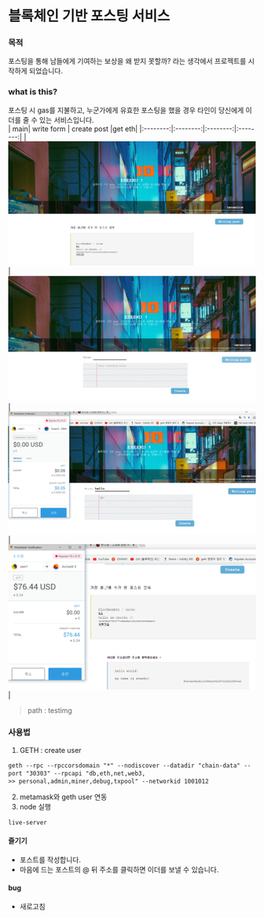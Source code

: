 # 블록체인 기반 포스팅 서비스

### 목적
 포스팅을 통해 남들에게 기여하는 보상을 왜 받지 못할까? 라는 생각에서 프로젝트를 시작하게 되었습니다.


### what is this?
 포스팅 시 gas를 지불하고, 누군가에게 유효한 포스팅을 했을 경우 타인이 당신에게 이더를 줄 수 있는 서비스입니다.  
|  main| write form | create post |get eth|
|:--------:|:--------:|:--------:|:--------:|
| ![1](./testimg/1.PNG) | ![2](./testimg/2.PNG) | ![3](./testimg/3.PNG) | ![4](./testimg/4.PNG) |
> path : testimg  

### 사용법

1. GETH : create user
```
geth --rpc --rpccorsdomain "*" --nodiscover --datadir "chain-data" --port "30303" --rpcapi "db,eth,net,web3,
>> personal,admin,miner,debug,txpool" --networkid 1001012
```
2. metamask와 geth user 연동
3. node 실행
```
live-server
```
#### 즐기기
* 포스트를 작성합니다.
* 마음에 드는 포스트의 @ 뒤 주소를 클릭하면 이더를 보낼 수 있습니다.
#### bug
* 새로고침
